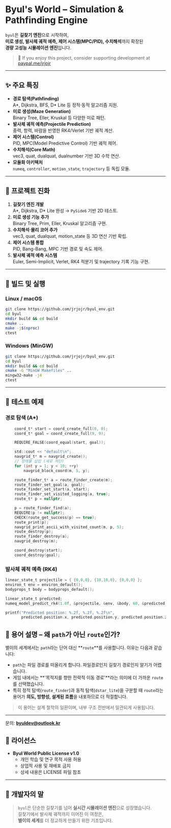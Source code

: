 # Byul's World – Simulation & Pathfinding Engine

`byul`은 **길찾기 엔진**으로 시작하여,  
**미로 생성, 발사체 궤적 예측, 제어 시스템(MPC/PID), 수치해석**까지 확장된  
**경량 고성능 시뮬레이션 엔진**입니다.

> 💖 If you enjoy this project, consider supporting development at [paypal.me/jrjojr](https://paypal.me/jrjojr)

---

## ✨ 주요 특징
- **경로 탐색(Pathfinding)**  
  A*, Dijkstra, BFS, D* Lite 등 정적·동적 알고리즘 지원.
- **미로 생성(Maze Generation)**  
  Binary Tree, Eller, Kruskal 등 다양한 미로 패턴.
- **발사체 궤적 예측(Projectile Prediction)**  
  중력, 항력, 바람을 반영한 RK4/Verlet 기반 궤적 계산.
- **제어 시스템(Control)**  
  PID, MPC(Model Predictive Control) 기반 궤적 제어.
- **수치해석(Core Math)**  
  vec3, quat, dualquat, dualnumber 기반 3D 수학 연산.
- **모듈화 아키텍처**  
  `numeq`, `controller`, `motion_state`, `trajectory` 등 독립 모듈.

---

## 📜 프로젝트 진화
1. **길찾기 엔진 개발**  
   A*, Dijkstra, D* Lite 완성 → `PySide6` 기반 2D 테스트.
2. **미로 생성 기능 추가**  
   Binary Tree, Prim, Eller, Kruskal 알고리즘 구현.
3. **수치해석·물리 코어 추가**  
   vec3, quat, dualquat, motion_state 등 3D 연산 기반 확립.
4. **제어 시스템 통합**  
   PID, Bang-Bang, MPC 기반 경로 및 속도 제어.
5. **발사체 궤적 예측 시스템**  
   Euler, Semi-Implicit, Verlet, RK4 적분기 및 trajectory 기록 기능 구현.

---

## 🚀 빌드 및 실행
### Linux / macOS
```bash
git clone https://github.com/jrjojr/byul_env.git
cd byul
mkdir build && cd build
cmake ..
make -j$(nproc)
ctest
```

### Windows (MinGW)
```bash
git clone https://github.com/jrjojr/byul_env.git
cd byul
mkdir build && cd build
cmake -G "MinGW Makefiles" ..
mingw32-make -j4
ctest
```

---

## 🧪 테스트 예제
### 경로 탐색 (A*)
```c
    coord_t* start = coord_create_full(0, 0);
    coord_t* goal = coord_create_full(9, 9);

    REQUIRE_FALSE(coord_equal(start, goal));

    std::cout << "default\n";
    navgrid_t* m = navgrid_create();
    // 장애물 삽입 (세로 차단)
    for (int y = 1; y < 10; ++y)
        navgrid_block_coord(m, 5, y);

    route_finder_t* a = route_finder_create(m);
    route_finder_set_goal(a, goal);
    route_finder_set_start(a, start);
    route_finder_set_visited_logging(a, true);
    route_t* p = nullptr;

    p = route_finder_find(a);
    REQUIRE(p != nullptr);
    CHECK(route_get_success(p) == true);
    route_print(p);
    navgrid_print_ascii_with_visited_count(m, p, 5);
    route_destroy(p);    
    route_finder_destroy(a);
    navgrid_destroy(m);

    coord_destroy(start);
    coord_destroy(goal);    
```

### 발사체 궤적 예측 (RK4)
```c
linear_state_t projectile = { {0,0,0}, {10,10,0}, {0,0,0} };
environ_t env = environ_default();
bodyprops_t body = bodyprops_default();

linear_state_t predicted;
numeq_model_predict_rk4(1.0f, &projectile, &env, &body, 60, &predicted);

printf("Predicted position: %.2f, %.2f, %.2f\n",
       predicted.position.x, predicted.position.y, predicted.position.z);
```

## 📘 용어 설명 – 왜 `path`가 아닌 `route`인가?

별이의 세계에서는 `path`라는 단어 대신 **`route`**를 사용합니다. 이유는 다음과 같습니다:

- `path`는 파일 경로를 떠올리게 합니다. 파일경로인지 길찾기 경로인지 알기가 어렵습니다.
- 게임 내에서는 **'목적지를 향한 전략적 이동 경로'**라는 의미에 더 가까운 `route`를 선택했습니다.
- 특히 정적 탐색(`route_finder`)과 동적 탐색(`dstar_lite`)을 구분할 때 `route`라는 용어가
  **의도, 방향성, 설계된 흐름**을 내포하므로 더 적절합니다.

> 이 용어는 설계 철학의 일환이며, 내부 구조 전반에서 일관되게 사용됩니다.

---
문의: **byuldev@outlook.kr**

## 📄 라이선스
- **Byul World Public License v1.0**  
  - 개인 학습 및 연구 목적 사용 허용  
  - 상업적 사용 및 재배포 금지  
  - 상세 내용은 LICENSE 파일 참조

---

## 💬 개발자의 말
> `byul`은 단순한 길찾기를 넘어 **실시간 시뮬레이션 엔진**으로 성장했습니다.  
> 길찾기에서 발사체 궤적까지 이어진 이 여정은,  
> **별이의 세계**를 더 정교하게 만들기 위한 기초입니다.
